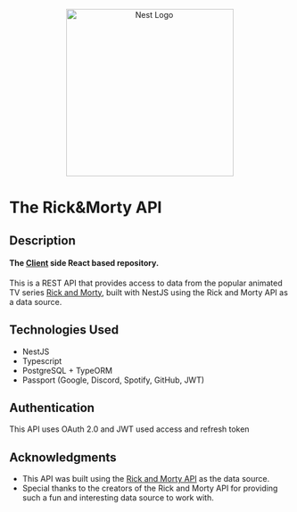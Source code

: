 <p align="center">
  <a href="https://rick-morty-sand.vercel.app" target="_blank"><img src="https://www.freepnglogos.com/uploads/rick-and-morty-png/rick-and-morty-portal-shoes-white-clothing-zavvi-23.png" width="300" alt="Nest Logo" /></a>
</p>

# The Rick&Morty API

## Description

#### The [Client](https://github.com/moneyandfame7/rick-morty) side React based repository.

This is a REST API that provides access to data from the popular animated TV series <a href='https://www.adultswim.com/videos/rick-and-morty'>Rick and Morty</a>, built with NestJS using the Rick and Morty API as a data source.

## Technologies Used

- NestJS
- Typescript
- PostgreSQL + TypeORM
- Passport (Google, Discord, Spotify, GitHub, JWT)

## Authentication

This API uses OAuth 2.0 and JWT used access and refresh token


## Acknowledgments

- This API was built using the [Rick and Morty API](https://rickandmortyapi.com) as the data source.
- Special thanks to the creators of the Rick and Morty API for providing such a fun and interesting data source to work
  with.
